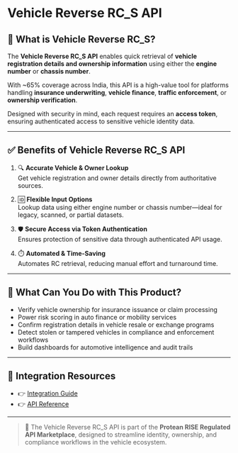 # Vehicle Reverse RC_S API

## 📘 What is Vehicle Reverse RC_S?

The **Vehicle Reverse RC_S API** enables quick retrieval of **vehicle registration details and ownership information** using either the **engine number** or **chassis number**.

With ~65% coverage across India, this API is a high-value tool for platforms handling **insurance underwriting**, **vehicle finance**, **traffic enforcement**, or **ownership verification**.

Designed with security in mind, each request requires an **access token**, ensuring authenticated access to sensitive vehicle identity data.

---

## ✅ Benefits of Vehicle Reverse RC_S API

1. 🔍 **Accurate Vehicle & Owner Lookup**  
   Get vehicle registration and owner details directly from authoritative sources.

2. 🆔 **Flexible Input Options**  
   Lookup data using either engine number or chassis number—ideal for legacy, scanned, or partial datasets.

3. 🛡️ **Secure Access via Token Authentication**  
   Ensures protection of sensitive data through authenticated API usage.

4. ⏱️ **Automated & Time-Saving**  
   Automates RC retrieval, reducing manual effort and turnaround time.

---

## 💼 What Can You Do with This Product?

- Verify vehicle ownership for insurance issuance or claim processing  
- Power risk scoring in auto finance or mobility services  
- Confirm registration details in vehicle resale or exchange programs  
- Detect stolen or tampered vehicles in compliance and enforcement workflows  
- Build dashboards for automotive intelligence and audit trails

---

## 🔗 Integration Resources

- 👉 [Integration Guide](https://docs.risewithprotean.io/160/integration-guide)  
- 👉 [API Reference](https://docs.risewithprotean.io/160/api-reference)

---

> 📌 The Vehicle Reverse RC_S API is part of the **Protean RISE Regulated API Marketplace**, designed to streamline identity, ownership, and compliance workflows in the vehicle ecosystem.
